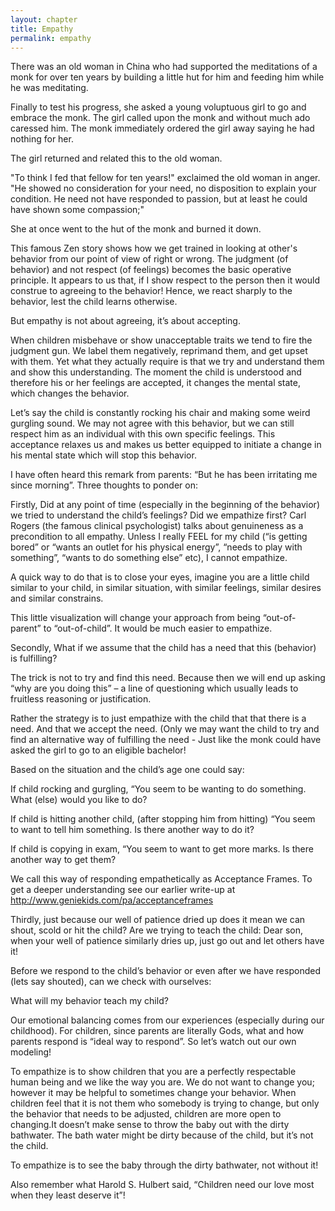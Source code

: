 ```yaml
---
layout: chapter
title: Empathy
permalink: empathy
---
```


There was an old woman in China who had supported the meditations of a monk for over ten years by building a little hut for him and feeding him while he was meditating.

Finally to test his progress, she asked a young voluptuous girl to go and embrace the monk. The girl called upon the monk and without much ado caressed him. The monk immediately ordered the girl away saying he had nothing for her.

The girl returned and related this to the old woman.

"To think I fed that fellow for ten years!" exclaimed the old woman in anger. "He showed no consideration for your need, no disposition to explain your condition. He need not have responded to passion, but at least he could have shown some compassion;"

She at once went to the hut of the monk and burned it down.

This famous Zen story shows how we get trained in looking at other's behavior from our point of view of right or wrong. The judgment (of behavior) and not respect (of feelings) becomes the basic operative principle. It appears to us that, if I show respect to the person then it would construe to agreeing to the behavior! Hence, we react sharply to the behavior, lest the child learns otherwise.

But empathy is not about agreeing, it’s about accepting.

When children misbehave or show unacceptable traits we tend to fire the judgment gun. We label them negatively, reprimand them, and get upset with them. Yet what they actually require is that we try and understand them and show this understanding. The moment the child is understood and therefore his or her feelings are accepted, it changes the mental state, which changes the behavior.

Let’s say the child is constantly rocking his chair and making some weird gurgling sound. We may not agree with this behavior, but we can still respect him as an individual with this own specific feelings. This acceptance relaxes us and makes us better equipped to initiate a change in his mental state which will stop this behavior.

I have often heard this remark from parents: “But he has been irritating me since morning”. Three thoughts to ponder on:

Firstly, Did at any point of time (especially in the beginning of the behavior) we tried to understand the child’s feelings? Did we empathize first? Carl Rogers (the famous clinical psychologist) talks about genuineness as a precondition to all empathy. Unless I really FEEL for my child (“is getting bored” or “wants an outlet for his physical energy”, “needs to play with something”, “wants to do something else” etc), I cannot empathize.

A quick way to do that is to close your eyes, imagine you are a little child similar to your child, in similar situation, with similar feelings, similar desires and similar constrains.

This little visualization will change your approach from being “out-of-parent” to “out-of-child”. It would be much easier to empathize.

Secondly, What if we assume that the child has a need that this (behavior) is fulfilling?

The trick is not to try and find this need. Because then we will end up asking “why are you doing this” – a line of questioning which usually leads to fruitless reasoning or justification.

Rather the strategy is to just empathize with the child that that there is a need. And that we accept the need. (Only we may want the child to try and find an alternative way of fulfilling the need - Just like the monk could have asked the girl to go to an eligible bachelor!

Based on the situation and the child’s age one could say:

If child rocking and gurgling, “You seem to be wanting to do something. What (else) would you like to do?

If child is hitting another child, (after stopping him from hitting) “You seem to want to tell him something. Is there another way to do it?

If child is copying in exam, “You seem to want to get more marks. Is there another way to get them?

We call this way of responding empathetically as Acceptance Frames. To get a deeper understanding see our earlier write-up at http://www.geniekids.com/pa/acceptanceframes

Thirdly, just because our well of patience dried up does it mean we can shout, scold or hit the child? Are we trying to teach the child: Dear son, when your well of patience similarly dries up, just go out and let others have it!

Before we respond to the child’s behavior or even after we have responded (lets say shouted), can we check with ourselves:

What will my behavior teach my child?

Our emotional balancing comes from our experiences (especially during our childhood). For children, since parents are literally Gods, what and how parents respond is “ideal way to respond”. So let’s watch out our own modeling!

To empathize is to show children that you are a perfectly respectable human being and we like the way you are. We do not want to change you; however it may be helpful to sometimes change your behavior. When children feel that it is not them who somebody is trying to change, but only the behavior that needs to be adjusted, children are more open to changing.It doesn’t make sense to throw the baby out with the dirty bathwater. The bath water might be dirty because of the child, but it’s not the child.

To empathize is to see the baby through the dirty bathwater, not without it!

Also remember what Harold S. Hulbert said, “Children need our love most when they least deserve it”!